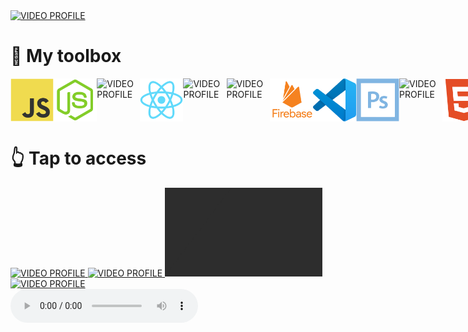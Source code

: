 <div style="user-select: none;">
<a href="#" target="_blank">
<img class="vid-container" src="abc.gif" width="200vw" alt="VIDEO PROFILE" />
</a>
<h1>🧰 My toolbox</h1>
<div style="display: flex; width: 100vw;">
        <img src="https://raw.githubusercontent.com/devicons/devicon/1119b9f84c0290e0f0b38982099a2bd027a48bf1/icons/javascript/javascript-original.svg" width="7.2%" alt="VIDEO PROFILE" />
        <img src="https://raw.githubusercontent.com/devicons/devicon/1119b9f84c0290e0f0b38982099a2bd027a48bf1/icons/nodejs/nodejs-plain.svg" width="7.2%" alt="VIDEO PROFILE" />
        <img src="https://raw.githubusercontent.com/CyrisXD/CyrisXD/master/assets/ExpressJS.png" width="7.2%" alt="VIDEO PROFILE" />
        <img src="https://raw.githubusercontent.com/devicons/devicon/1119b9f84c0290e0f0b38982099a2bd027a48bf1/icons/react/react-original.svg" width="7.2%" alt="VIDEO PROFILE" />
        <img src="https://raw.githubusercontent.com/CyrisXD/CyrisXD/master/assets/NextJS.png" width="7.2%" alt="VIDEO PROFILE" />
        <img src="https://raw.githubusercontent.com/CyrisXD/CyrisXD/master/assets/TailwindCSS.png" width="7.2%" alt="VIDEO PROFILE" />
        <img src="https://raw.githubusercontent.com/devicons/devicon/1119b9f84c0290e0f0b38982099a2bd027a48bf1/icons/firebase/firebase-plain-wordmark.svg" width="7.2%" alt="VIDEO PROFILE" />
        <img src="https://raw.githubusercontent.com/devicons/devicon/1119b9f84c0290e0f0b38982099a2bd027a48bf1/icons/vscode/vscode-original.svg" width="7.2%" alt="VIDEO PROFILE" />
        <img src="https://raw.githubusercontent.com/devicons/devicon/1119b9f84c0290e0f0b38982099a2bd027a48bf1/icons/photoshop/photoshop-line.svg" width="7.2%" alt="VIDEO PROFILE" />
        <img src="https://raw.githubusercontent.com/CyrisXD/CyrisXD/master/assets/Github.png" width="7.2%" alt="VIDEO PROFILE" />
        <img src="https://raw.githubusercontent.com/devicons/devicon/1119b9f84c0290e0f0b38982099a2bd027a48bf1/icons/html5/html5-plain.svg" width="7.2%" alt="VIDEO PROFILE" />
        <img src="https://raw.githubusercontent.com/devicons/devicon/1119b9f84c0290e0f0b38982099a2bd027a48bf1/icons/css3/css3-original.svg" width="7.2%" alt="VIDEO PROFILE" />
      </div>
<h1>👆 Tap to access</h1>
<a href="https://www.facebook.com/huycuong.23" target="_blank">
<img class="vid-container" src="fac.gif" width="50%" alt="VIDEO PROFILE" />
</a><a href="https://www.instagram.com/huycuong.23/" target="_blank">
<img class="vid-container" src="ins.gif" width="50%" alt="VIDEO PROFILE" />
</a><a href="https://github.com/huycuong23/" target="_blank">
<img class="vid-container" src="git.gif" width="50%" alt="VIDEO PROFILE" />
</a><a href="https://contacts.google.com/person/c1715363649175095484" target="_blank">
<img class="vid-container" src="mail.gif" width="50%" alt="VIDEO PROFILE" />
</a>
</div>
<audio src="videoplayback.mp3" controls autoplay></audio>
